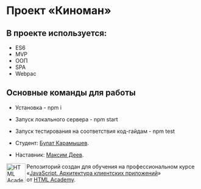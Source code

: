 # Проект «Киноман»

## В проекте используется:
* ES6 
* MVP 
* ООП
* SPA
* Webpac

## Основные команды для работы
* Установка - npm i
* Запуск локального сервера - npm start
* Запуск тестирования на соответствия код-гайдам - npm test

* Студент: [Булат Карамышев](https://up.htmlacademy.ru/ecmascript/13/user/1030743).
* Наставник: [Максим Деев](https://htmlacademy.ru/profile/id685777).

<a href="https://htmlacademy.ru/intensive/ecmascript"><img align="left" width="50" height="50" title="HTML Academy" src="https://up.htmlacademy.ru/static/img/intensive/ecmascript/logo-for-github.svg"></a>

Репозиторий создан для обучения на профессиональном курсе «[JavaScript. Архитектура клиентских приложений](https://htmlacademy.ru/intensive/ecmascript)» от [HTML Academy](https://htmlacademy.ru).
